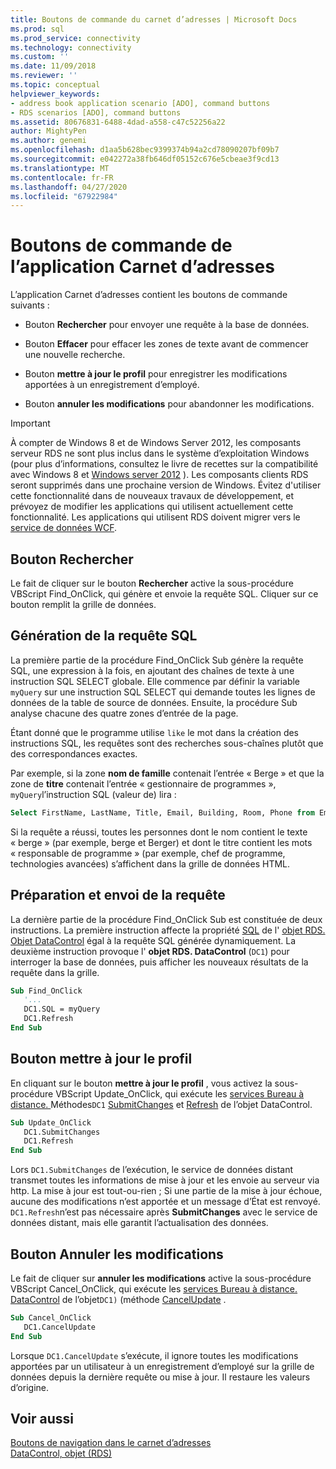 ```yaml
---
title: Boutons de commande du carnet d’adresses | Microsoft Docs
ms.prod: sql
ms.prod_service: connectivity
ms.technology: connectivity
ms.custom: ''
ms.date: 11/09/2018
ms.reviewer: ''
ms.topic: conceptual
helpviewer_keywords:
- address book application scenario [ADO], command buttons
- RDS scenarios [ADO], command buttons
ms.assetid: 80676831-6488-4dad-a558-c47c52256a22
author: MightyPen
ms.author: genemi
ms.openlocfilehash: d1aa5b628bec9399374b94a2cd78090207bf09b7
ms.sourcegitcommit: e042272a38fb646df05152c676e5cbeae3f9cd13
ms.translationtype: MT
ms.contentlocale: fr-FR
ms.lasthandoff: 04/27/2020
ms.locfileid: "67922984"
---
```

# <a name="address-book-command-buttons"></a>Boutons de commande de l’application Carnet d’adresses
L’application Carnet d’adresses contient les boutons de commande suivants :  
  
-   Bouton **Rechercher** pour envoyer une requête à la base de données.  
  
-   Bouton **Effacer** pour effacer les zones de texte avant de commencer une nouvelle recherche.  
  
-   Bouton **mettre à jour le profil** pour enregistrer les modifications apportées à un enregistrement d’employé.  
  
-   Bouton **annuler les modifications** pour abandonner les modifications.  
  
> [!IMPORTANT]
>  À compter de Windows 8 et de Windows Server 2012, les composants serveur RDS ne sont plus inclus dans le système d’exploitation Windows (pour plus d’informations, consultez le livre de recettes sur la compatibilité avec Windows 8 et [Windows server 2012](https://www.microsoft.com/download/details.aspx?id=27416) ). Les composants clients RDS seront supprimés dans une prochaine version de Windows. Évitez d'utiliser cette fonctionnalité dans de nouveaux travaux de développement, et prévoyez de modifier les applications qui utilisent actuellement cette fonctionnalité. Les applications qui utilisent RDS doivent migrer vers le [service de données WCF](https://go.microsoft.com/fwlink/?LinkId=199565).  
  
## <a name="find-button"></a>Bouton Rechercher  
 Le fait de cliquer sur le bouton **Rechercher** active la sous-procédure VBScript Find_OnClick, qui génère et envoie la requête SQL. Cliquer sur ce bouton remplit la grille de données.  
  
## <a name="building-the-sql-query"></a>Génération de la requête SQL  
 La première partie de la procédure Find_OnClick Sub génère la requête SQL, une expression à la fois, en ajoutant des chaînes de texte à une instruction SQL SELECT globale. Elle commence par définir la variable `myQuery` sur une instruction SQL SELECT qui demande toutes les lignes de données de la table de source de données. Ensuite, la procédure Sub analyse chacune des quatre zones d’entrée de la page.  
  
 Étant donné que le programme utilise `like` le mot dans la création des instructions SQL, les requêtes sont des recherches sous-chaînes plutôt que des correspondances exactes.  
  
 Par exemple, si la zone **nom de famille** contenait l’entrée « Berge » et que la zone de **titre** contenait l’entrée « gestionnaire de programmes », `myQuery`l’instruction SQL (valeur de) lira :  
  
```sql
Select FirstName, LastName, Title, Email, Building, Room, Phone from Employee where lastname like 'Berge%' and title like 'Program Manager%'  
```  
  
 Si la requête a réussi, toutes les personnes dont le nom contient le texte « berge » (par exemple, berge et Berger) et dont le titre contient les mots « responsable de programme » (par exemple, chef de programme, technologies avancées) s’affichent dans la grille de données HTML.  
  
## <a name="preparing-and-sending-the-query"></a>Préparation et envoi de la requête  
 La dernière partie de la procédure Find_OnClick Sub est constituée de deux instructions. La première instruction affecte la propriété [SQL](../../../ado/reference/rds-api/sql-property.md) de l' [objet RDS. Objet DataControl](../../../ado/reference/rds-api/datacontrol-object-rds.md) égal à la requête SQL générée dynamiquement. La deuxième instruction provoque l' **objet RDS. DataControl** (`DC1`) pour interroger la base de données, puis afficher les nouveaux résultats de la requête dans la grille.  
  
```vb
Sub Find_OnClick  
   '...  
   DC1.SQL = myQuery  
   DC1.Refresh  
End Sub  
```  
  
## <a name="update-profile-button"></a>Bouton mettre à jour le profil  
 En cliquant sur le bouton **mettre à jour le profil** , vous activez la sous-procédure VBScript Update_OnClick, qui exécute les [services Bureau à distance. ](../../../ado/reference/rds-api/datacontrol-object-rds.md)Méthodes`DC1` [SubmitChanges](../../../ado/reference/rds-api/submitchanges-method-rds.md) et [Refresh](../../../ado/reference/rds-api/refresh-method-rds.md) de l’objet DataControl.  
  
```vb
Sub Update_OnClick  
   DC1.SubmitChanges  
   DC1.Refresh  
End Sub  
```  
  
 Lors `DC1.SubmitChanges` de l’exécution, le service de données distant transmet toutes les informations de mise à jour et les envoie au serveur via http. La mise à jour est tout-ou-rien ; Si une partie de la mise à jour échoue, aucune des modifications n’est apportée et un message d’État est renvoyé. `DC1.Refresh`n’est pas nécessaire après **SubmitChanges** avec le service de données distant, mais elle garantit l’actualisation des données.  
  
## <a name="cancel-changes-button"></a>Bouton Annuler les modifications  
 Le fait de cliquer sur **annuler les modifications** active la sous-procédure VBScript Cancel_OnClick, qui exécute les [services Bureau à distance. DataControl](../../../ado/reference/rds-api/datacontrol-object-rds.md) de l’objet`DC1)` (méthode [CancelUpdate](../../../ado/reference/rds-api/cancelupdate-method-rds.md) .  
  
```vb
Sub Cancel_OnClick  
   DC1.CancelUpdate  
End Sub  
```  
  
 Lorsque `DC1.CancelUpdate` s’exécute, il ignore toutes les modifications apportées par un utilisateur à un enregistrement d’employé sur la grille de données depuis la dernière requête ou mise à jour. Il restaure les valeurs d’origine.  
  
## <a name="see-also"></a>Voir aussi  
 [Boutons de navigation dans le carnet d’adresses](../../../ado/guide/remote-data-service/address-book-navigation-buttons.md)   
 [DataControl, objet (RDS)](../../../ado/reference/rds-api/datacontrol-object-rds.md)


